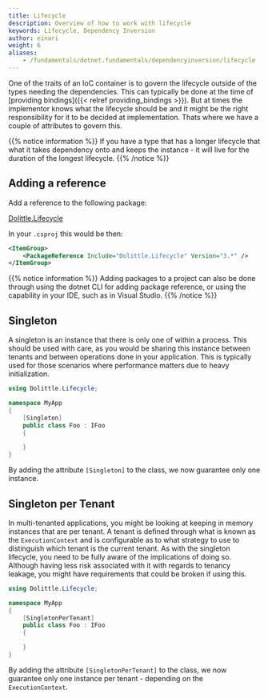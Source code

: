 ```yaml
---
title: Lifecycle
description: Overview of how to work with lifecycle
keywords: Lifecycle, Dependency Inversion
author: einari
weight: 6
aliases: 
    - /fundamentals/dotnet.fundamentals/dependencyinversion/lifecycle
---
```

One of the traits of an IoC container is to govern the lifecycle outside of
the types needing the dependencies. This can typically be done at the
time of [providing bindings]({{< relref providing_bindings >}}). But at times
the implementor knows what the lifecycle should be and it might be the right
responsibility for it to be decided at implementation. Thats where we have
a couple of attributes to govern this.

{{% notice information %}}
If you have a type that has a longer lifecycle that what it takes dependency
onto and keeps the instance - it will live for the duration of the longest
lifecycle.
{{% /notice %}}

## Adding a reference

Add a reference to the following package:

[Dolittle.Lifecycle](https://www.nuget.org/packages/Dolittle.Lifecycle/)

In your `.csproj` this would be then:

```xml
<ItemGroup>
    <PackageReference Include="Dolittle.Lifecycle" Version="3.*" />
</ItemGroup>
```

{{% notice information %}}
Adding packages to a project can also be done through using the dotnet CLI for adding package reference,
or using the capability in your IDE, such as in Visual Studio.
{{% /notice %}}

## Singleton

A singleton is an instance that there is only one of within a process. This
should be used with care, as you would be sharing this instance between tenants
and between operations done in your application. This is typically used for those
scenarios where performance matters due to heavy initialization.

```csharp
using Dolittle.Lifecycle;

namespace MyApp
{
    [Singleton]
    public class Foo : IFoo
    {

    }
}
```

By adding the attribute `[Singleton]` to the class, we now guarantee only one instance.

## Singleton per Tenant

In multi-tenanted applications, you might be looking at keeping in memory instances that
are per tenant. A tenant is defined through what is known as the `ExecutionContext` and
is configurable as to what strategy to use to distinguish which tenant is the current
tenant. As with the singleton lifecycle, you need to be fully aware of the implications
of doing so. Although having less risk associated with it with regards to tenancy leakage,
you might have requirements that could be broken if using this.

```csharp
using Dolittle.Lifecycle;

namespace MyApp
{
    [SingletonPerTenant]
    public class Foo : IFoo
    {

    }
}
```

By adding the attribute `[SingletonPerTenant]` to the class, we now guarantee only one instance
per tenant - depending on the `ExecutionContext`.